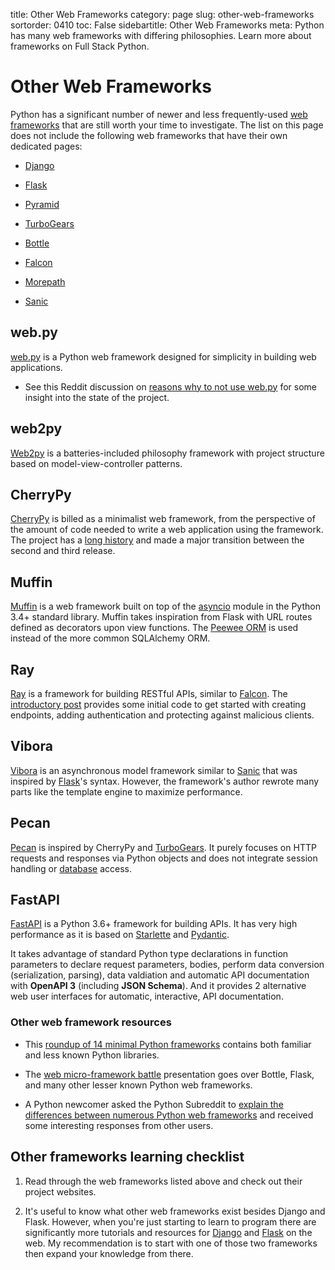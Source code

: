 title: Other Web Frameworks
category: page
slug: other-web-frameworks
sortorder: 0410
toc: False
sidebartitle: Other Web Frameworks
meta: Python has many web frameworks with differing philosophies. Learn more about frameworks on Full Stack Python.


# Other Web Frameworks
Python has a significant number of newer and less frequently-used 
[web frameworks](/web-frameworks.html) that are still worth your time to 
investigate. The list on this page does not include the following web 
frameworks that have their own dedicated pages:

* [Django](/django.html)

* [Flask](/flask.html)

* [Pyramid](/pyramid.html)

* [TurboGears](/turbogears.html)

* [Bottle](/bottle.html)

* [Falcon](/falcon.html)

* [Morepath](/morepath.html)

* [Sanic](/sanic.html)


## web.py
[web.py](http://webpy.org/) is a Python web framework designed for simplicity
in building web applications.

* See this Reddit discussion on 
  [reasons why to not use web.py](http://www.reddit.com/r/Python/comments/2sjghv/is_there_any_reason_to_not_use_webpy/)
  for some insight into the state of the project.


## web2py
[Web2py](http://www.web2py.com/) is a batteries-included philosophy framework
with project structure based on model-view-controller patterns.


## CherryPy
[CherryPy](http://www.cherrypy.org/) is billed as a minimalist web framework,
from the perspective of the amount of code needed to write a web application
using the framework. The project has a 
[long history](https://w3techs.com/technologies/details/ws-cherrypy/all/all)
and made a major transition between the second and third release.


## Muffin
[Muffin](https://github.com/klen/muffin) is a web framework
built on top of the [asyncio](https://docs.python.org/3/library/asyncio.html)
module in the Python 3.4+ standard library. Muffin takes inspiration from
Flask with URL routes defined as decorators upon view functions. The 
[Peewee ORM](https://peewee.readthedocs.org/en/latest/) is used instead of 
the more common SQLAlchemy ORM.


## Ray
[Ray](https://rayframework.github.io/site/)
is a framework for building RESTful APIs, similar to [Falcon](/falcon.html). 
The [introductory post](https://medium.com/@felipevolpone/ray-a-new-python-web-framework-e5ec9d74bfb4) 
provides some initial code to get started with creating endpoints, adding 
authentication and protecting against malicious clients.


## Vibora
[Vibora](https://vibora.io/) is an asynchronous model framework similar to
[Sanic](/sanic.html) that was inspired by [Flask](/flask.html)'s syntax.
However, the framework's author rewrote many parts like the template engine
to maximize performance.


## Pecan
[Pecan](https://pecan.readthedocs.io/en/latest/index.html) is inspired by
CherryPy and [TurboGears](/turbogears.html). It purely focuses on HTTP
requests and responses via Python objects and does not integrate session
handling or [database](/databases.html) access.


## FastAPI
[FastAPI](https://fastapi.tiangolo.com/) is a Python 3.6+ framework for
building APIs. It has very high performance as it is based on
[Starlette](https://www.starlette.io/) and
[Pydantic](https://pydantic-docs.helpmanual.io/).

It takes advantage of standard Python type declarations in function parameters
to declare request parameters, bodies, perform data conversion (serialization,
parsing), data valdiation and automatic API documentation with **OpenAPI 3**
(including **JSON Schema**). And it provides 2 alternative web user interfaces
for automatic, interactive, API documentation.


### Other web framework resources
* This [roundup of 14 minimal Python frameworks](http://codecondo.com/14-minimal-web-frameworks-for-python/)
  contains both familiar and less known Python libraries.

* The [web micro-framework battle](http://www.slideshare.net/r1chardj0n3s/web-microframework-battle/)
  presentation goes over Bottle, Flask, and many other lesser known Python
  web frameworks.

* A Python newcomer asked the Python Subreddit to 
 [explain the differences between numerous Python web frameworks](http://www.reddit.com/r/Python/comments/28qr7c/can_anyone_explain_the_differences_between_web2py/)
 and received some interesting responses from other users.


## Other frameworks learning checklist
1. Read through the web frameworks listed above and check out their project
   websites. 

1. It's useful to know what other web frameworks exist besides Django and 
   Flask. However, when you're just starting to learn to program there are 
   significantly more tutorials and resources for [Django](/django.html) and 
   [Flask](/flask.html) on the web. My recommendation is to start with one of
   those two frameworks then expand your knowledge from there.

